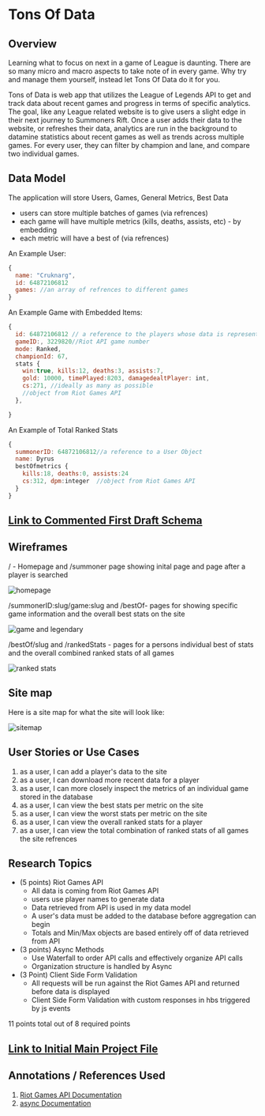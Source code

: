 # Tons Of Data

## Overview

Learning what to focus on next in a game of League is daunting. There are so many micro and macro aspects to take note of in every game. Why try and manage them yourself, instead let Tons Of Data do it for you.

Tons of Data is web app that utilizes the League of Legends API to get and track data about recent games and progress in terms of specific analytics. The goal, like any League related website is to give users a slight edge in their next journey to Summoners Rift. Once a user adds their data to the website, or refreshes their data, analytics are run in the background to datamine statistics about recent games as well as trends across multiple games. For every user, they can filter by champion and lane, and compare two individual games.


## Data Model

The application will store Users, Games, General Metrics, Best Data

* users can store multiple batches of games (via refrences)
* each game will have multiple metrics (kills, deaths, assists, etc) - by embedding
* each metric will have a best of (via refrences)

An Example User:

```javascript
{
  name: "Cruknarg",
  id: 64872106812
  games: //an array of refrences to different games
}
```

An Example Game with Embedded Items:

```javascript
{
  id: 64872106812 // a reference to the players whose data is represented
  gameID:, 3229820//Riot API game number
  mode: Ranked,
  championId: 67,
  stats {
    win:true, kills:12, deaths:3, assists:7,
    gold: 10000, timePlayed:8203, damagedealtPlayer: int,
    cs:271, //ideally as many as possible 
    //object from Riot Games API
  },

}
```

An Example of Total Ranked Stats

```javascript
{
  summonerID: 64872106812//a reference to a User Object
  name: Dyrus
  bestOfmetrics {
    kills:18, deaths:0, assists:24
    cs:312, dpm:integer  //object from Riot Games API
  }
}
```


## [Link to Commented First Draft Schema](TonsOfData/db.js) 

## Wireframes

/ - Homepage and /summoner page showing inital page and page after a player is searched

![homepage](documentation/home-and-summ.jpg)

/summonerID:slug/game:slug and /bestOf- pages for showing specific game information and the overall best stats on the site

![game and legendary](documentation/game-and-legendary.jpg)

/bestOf/slug and /rankedStats - pages for a persons individual best of stats and the overall combined ranked stats of all games

![ranked stats](documentation/stats-and-ranked.jpg)

## Site map
Here is a site map for what the site will look like:

![sitemap](documentation/sitemap.jpg)

## User Stories or Use Cases

1. as a user, I can add a player's data to the site
2. as a user, I can download more recent data for a player
3. as a user, I can more closely inspect the metrics of an individual game stored in the database
4. as a user, I can view the best stats per metric on the site
5. as a user, I can view the worst stats per metric on the site
6. as a user, I can view the overall ranked stats for a player
7. as a user, I can view the total combination of ranked stats of all games the site refrences

## Research Topics

* (5 points) Riot Games API 
    * All data is coming from Riot Games API
    * users use player names to generate data
    * Data retrieved from API is used in my data model 
    * A user's data must be added to the database before aggregation can begin
    * Totals and Min/Max objects are based entirely off of data retrieved from API
* (3 points) Async Methods
    * Use Waterfall to order API calls and effectively organize API calls
    * Organization structure is handled by Async
* (3 Point) Client Side Form Validation
    * All requests will be run against the Riot Games API and returned before data is displayed
    * Client Side Form Validation with custom responses in hbs triggered by js events

11 points total out of 8 required points


## [Link to Initial Main Project File](TonsOfData/app.js) 

## Annotations / References Used

1. [Riot Games API Documentation](https://developer.riotgames.com/api-methods/)
2. [async Documentation](https://caolan.github.io/async/docs.html) 
